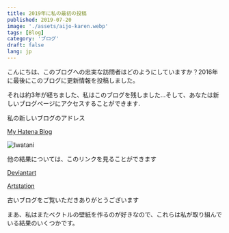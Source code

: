 ```yaml
---
title: 2019年に私の最初の投稿
published: 2019-07-20
image: './assets/aijo-karen.webp'
tags: [Blog]
category: 'ブログ'
draft: false 
lang: jp
---
```



こんにちは、このブログへの忠実な訪問者はどのようにしていますか？2016年に最後にこのブログに更新情報を投稿しました。

 

それは約3年が経ちました、私はこのブログを残しました...そして、あなたは新しいブログページにアクセスすることができます. 

私の新しいブログのアドレス

[My Hatena Blog](https://naturbrilian.hatenablog.com)

![Iwatani](/assets/naoufumi.jpg)

他の結果については、このリンクを見ることができます

[Deviantart](https://deviantart.com/gingalibadeidara)

[Artstation](https://artstation.com/naturbrilian)

 

古いブログをご覧いただきありがとうございます
 

まあ、私はまたベクトルの壁紙を作るのが好きなので、これらは私が取り組んでいる結果のいくつかです。